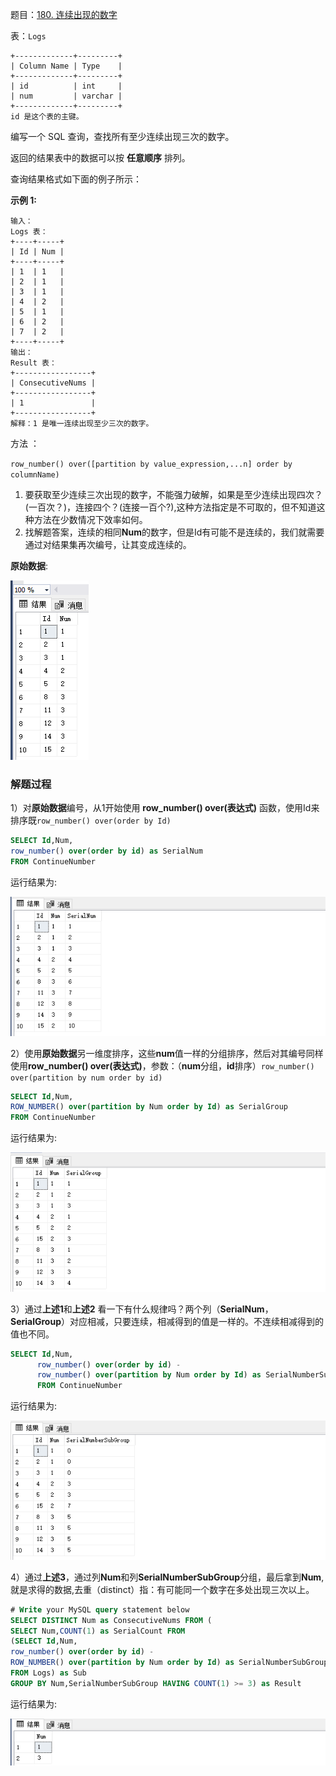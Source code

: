题目：[180. 连续出现的数字](https://leetcode.cn/problems/consecutive-numbers/)

表：`Logs`

```
+-------------+---------+
| Column Name | Type    |
+-------------+---------+
| id          | int     |
| num         | varchar |
+-------------+---------+
id 是这个表的主键。
```

编写一个 SQL 查询，查找所有至少连续出现三次的数字。

返回的结果表中的数据可以按 **任意顺序** 排列。

查询结果格式如下面的例子所示：

**示例 1:**

```
输入：
Logs 表：
+----+-----+
| Id | Num |
+----+-----+
| 1  | 1   |
| 2  | 1   |
| 3  | 1   |
| 4  | 2   |
| 5  | 1   |
| 6  | 2   |
| 7  | 2   |
+----+-----+
输出：
Result 表：
+-----------------+
| ConsecutiveNums |
+-----------------+
| 1               |
+-----------------+
解释：1 是唯一连续出现至少三次的数字。
```

方法 ：

`row_number() over([partition by value_expression,...n] order by columnName)`

1. 要获取至少连续三次出现的数字，不能强力破解，如果是至少连续出现四次？(一百次？)，连接四个？(连接一百个?),这种方法指定是不可取的，但不知道这种方法在少数情况下效率如何。
2. 找解题答案，连续的相同**Num**的数字，但是Id有可能不是连续的，我们就需要通过对结果集再次编号，让其变成连续的。

**原始数据**:

![2021-01-23_172333.png](../../img/1611397937-FFrcCL-2021-01-23_172333.png)

### 解题过程

1）对**原始数据**编号，从1开始使用 **row_number() over(表达式)** 函数，使用Id来排序既`row_number() over(order by Id)`

```sql
SELECT Id,Num,
row_number() over(order by id) as SerialNum
FROM ContinueNumber
```

运行结果为:   

![01.png](../../img/1611399070-zdKgYs-01.png)

2）使用**原始数据**另一维度排序，这些**num**值一样的分组排序，然后对其编号同样使用**row_number() over(表达式)**，参数：（**num**分组，**id**排序）`row_number() over(partition by num order by id)`

```sql
SELECT Id,Num,
ROW_NUMBER() over(partition by Num order by Id) as SerialGroup
FROM ContinueNumber
```

运行结果为:   

![02.png](../../img/1611399060-lWbTcS-02.png)

3）通过**上述1**和**上述2** 看一下有什么规律吗？两个列（**SerialNum**，**SerialGroup**）对应相减，只要连续，相减得到的值是一样的。不连续相减得到的值也不同。

```sql
SELECT Id,Num,
      row_number() over(order by id) -
      row_number() over(partition by Num order by Id) as SerialNumberSubGroup
      FROM ContinueNumber
```

运行结果为:   

![03.png](../../img/1611399038-BHaMds-03.png)

4）通过**上述3**，通过列**Num**和列**SerialNumberSubGroup**分组，最后拿到**Num**,就是求得的数据,去重（distinct）指：有可能同一个数字在多处出现三次以上。

```sql
# Write your MySQL query statement below
SELECT DISTINCT Num as ConsecutiveNums FROM (
SELECT Num,COUNT(1) as SerialCount FROM 
(SELECT Id,Num,
row_number() over(order by id) -
ROW_NUMBER() over(partition by Num order by Id) as SerialNumberSubGroup
FROM Logs) as Sub
GROUP BY Num,SerialNumberSubGroup HAVING COUNT(1) >= 3) as Result
```

运行结果为:   

![04.png](../../img/1611399028-YtdfWc-04.png)